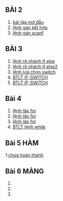 ## BÀI 2
1. [bài tập mở đầu](https://www.jdoodle.com/iembed/v0/BqU)
2. [lệnh gán kết hợp](https://www.jdoodle.com/iembed/v0/BZl)
3. [ lệnh gán scanf](https://www.jdoodle.com/embed/v0/5D80)
## BÀI 3
1. [lệnh rẽ nhánh if else](https://www.jdoodle.com/embed/v0/5B2W)
2. [lệnh rẽ nhánh if else2](https://www.jdoodle.com/embed/v0/5B1W)
3. [lệnh lựa chọn switch](https://www.jdoodle.com/iembed/v0/BBw)
4. [BTLT IF-SWITCH](https://www.jdoodle.com/iembed/v0/C1p)
5. [BTLT IF-SWITCH](https://www.jdoodle.com/embed/v0/5I0b)
## Bài 4
1. [lệnh lâp for](https://www.jdoodle.com/embed/v0/5I1V)
2. [lệnh lập for](https://www.jdoodle.com/iembed/v0/BBx)
3. [lệnh lâp for](https://www.jdoodle.com/embed/v0/5I1V)
4. [BTLT lệnh while](https://www.jdoodle.com/iembed/v0/BZo)
## Bài 5 HÀM
1.[chưa hoàn thành](https://www.jdoodle.com/iembed/v0/C1I)
## Bài 6 MẢNG
1.
2.
3.
